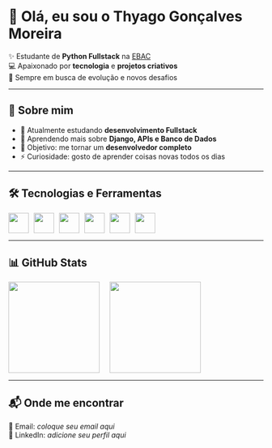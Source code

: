 # 👋 Olá, eu sou o Thyago Gonçalves Moreira  

✨ Estudante de **Python Fullstack** na [EBAC](https://ebaconline.com.br)  
💻 Apaixonado por **tecnologia** e **projetos criativos**  
🚀 Sempre em busca de evolução e novos desafios  

---

## 🌟 Sobre mim
- 🔭 Atualmente estudando **desenvolvimento Fullstack**  
- 🌱 Aprendendo mais sobre **Django, APIs e Banco de Dados**  
- 🎯 Objetivo: me tornar um **desenvolvedor completo**  
- ⚡ Curiosidade: gosto de aprender coisas novas todos os dias  

---

## 🛠️ Tecnologias e Ferramentas
<div style="display: flex; gap: 10px;">
  <img src="https://cdn.jsdelivr.net/gh/devicons/devicon/icons/python/python-original.svg" width="40" height="40"/>
  <img src="https://cdn.jsdelivr.net/gh/devicons/devicon/icons/django/django-plain.svg" width="40" height="40"/>
  <img src="https://cdn.jsdelivr.net/gh/devicons/devicon/icons/html5/html5-original.svg" width="40" height="40"/>
  <img src="https://cdn.jsdelivr.net/gh/devicons/devicon/icons/css3/css3-original.svg" width="40" height="40"/>
  <img src="https://cdn.jsdelivr.net/gh/devicons/devicon/icons/javascript/javascript-original.svg" width="40" height="40"/>
  <img src="https://cdn.jsdelivr.net/gh/devicons/devicon/icons/git/git-original.svg" width="40" height="40"/>
</div>

---

## 📊 GitHub Stats
<div style="display: flex; gap: 20px;">
  <img height="180em" src="https://github-readme-stats.vercel.app/api?username=thyagogm&show_icons=true&theme=radical" />
  <img height="180em" src="https://github-readme-stats.vercel.app/api/top-langs/?username=thyagogm&layout=compact&theme=radical" />
</div>

---

## 📬 Onde me encontrar
📧 Email: *coloque seu email aqui*  
💼 LinkedIn: *adicione seu perfil aqui*  
